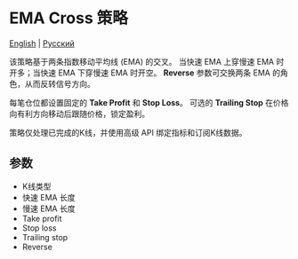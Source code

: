 # EMA Cross 策略
[English](README.md) | [Русский](README_ru.md)

该策略基于两条指数移动平均线 (EMA) 的交叉。
当快速 EMA 上穿慢速 EMA 时开多；当快速 EMA 下穿慢速 EMA 时开空。
**Reverse** 参数可交换两条 EMA 的角色，从而反转信号方向。

每笔仓位都设置固定的 **Take Profit** 和 **Stop Loss**。
可选的 **Trailing Stop** 在价格向有利方向移动后跟随价格，锁定盈利。

策略仅处理已完成的K线，并使用高级 API 绑定指标和订阅K线数据。

## 参数
- K线类型
- 快速 EMA 长度
- 慢速 EMA 长度
- Take profit
- Stop loss
- Trailing stop
- Reverse
